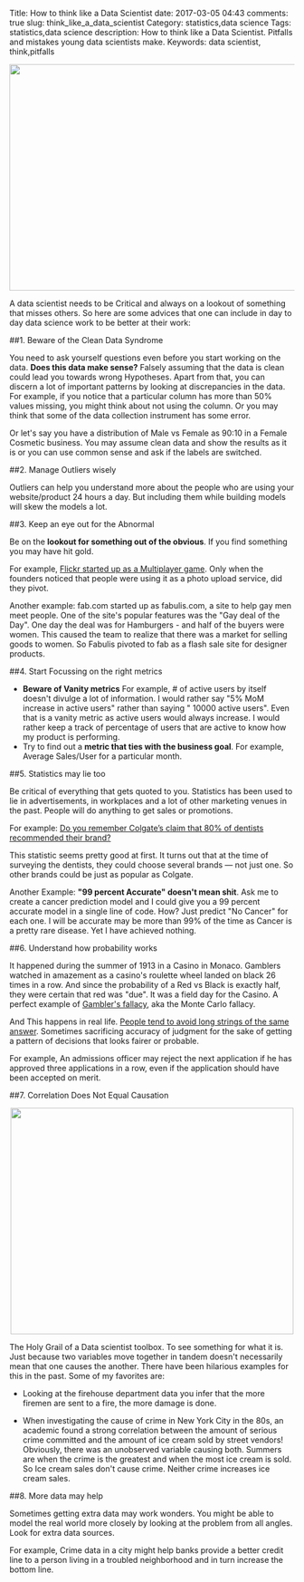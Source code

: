 Title: How to think like a Data Scientist
date:  2017-03-05 04:43
comments: true
slug: think_like_a_data_scientist
Category: statistics,data science
Tags:  statistics,data science
description: How to think like a Data Scientist. Pitfalls and mistakes young data scientists make.
Keywords: data scientist, think,pitfalls

<div style="margin-top: 9px; margin-bottom: 10px;">
<center><img src="/images/thinklikeds.png"  height="400" width="700" ></center>
</div>

A data scientist needs to be Critical and always on a lookout of something that misses others. So here are some advices that one can include in day to day data science work to be better at their work:

##1. Beware of the Clean Data Syndrome

You need to ask yourself questions even before you start working on the data. **Does this data make sense?** Falsely assuming that the data is clean could lead you towards wrong Hypotheses. Apart from that, you can discern a lot of important patterns by looking at discrepancies in the data. For example, if you notice that a particular column has more than 50% values missing, you might think about not using the column. Or you may think that some of the data collection instrument has some error.

Or let's say you have a distribution of Male vs Female as 90:10 in a Female Cosmetic business. You may assume clean data and show the results as it is or you can use common sense and ask if the labels are switched.

##2. Manage Outliers wisely

Outliers can help you understand more about the people who are using your website/product 24 hours a day. But including them while building models will skew the models a lot.

##3. Keep an eye out for the Abnormal

Be on the **lookout for something out of the obvious**. If you find something you may have hit gold.

For example, [Flickr started up as a Multiplayer game](https://www.fastcompany.com/1783127/flickr-founders-glitch-can-game-wants-you-play-nice-be-blockbuster). Only when the founders noticed that people were using it as a photo upload service, did they pivot.

Another example: fab.com started up as fabulis.com, a site to help gay men meet people. One of the site's popular features was the "Gay deal of the Day". One day the deal was for Hamburgers - and half of the buyers were women. This caused the team to realize that there was a market for selling goods to women. So Fabulis pivoted to fab as a flash sale site for designer products.

##4. Start Focussing on the right metrics

- **Beware of Vanity metrics** For example, # of active users by itself doesn't divulge a lot of information. I would rather say "5% MoM increase in active users" rather than saying " 10000 active users". Even that is a vanity metric as active users would always increase. I would rather keep a track of percentage of users that are active to know how my product is performing.
- Try to find out a **metric that ties with the business goal**. For example, Average Sales/User for a particular month.

##5. Statistics may lie too

Be critical of everything that gets quoted to you. Statistics has been used to lie in advertisements, in workplaces and a lot of other marketing venues in the past. People will do anything to get sales or promotions.

For example: [Do you remember Colgate’s claim that 80% of dentists recommended their brand?](http://marketinglaw.osborneclarke.com/retailing/colgates-80-of-dentists-recommend-claim-under-fire/)

This statistic seems pretty good at first. It turns out that at the time of surveying the dentists, they could choose several brands — not just one. So other brands could be just as popular as Colgate.

Another Example: **"99 percent Accurate" doesn't mean shit**. Ask me to create a cancer prediction model and I could give you a 99 percent accurate model in a single line of code. How? Just predict "No Cancer" for each one. I will be accurate may be more than 99% of the time as Cancer is a pretty rare disease. Yet I have achieved nothing.

##6. Understand how probability works

It happened during the summer of 1913 in a Casino in Monaco. Gamblers watched in amazement as a casino's roulette wheel landed on black 26 times in a row. And since the probability of a Red vs Black is exactly half, they were certain that red was "due". It was a field day for the Casino. A perfect example of [Gambler's fallacy](https://en.wikipedia.org/wiki/Gambler's_fallacy), aka the Monte Carlo fallacy.

And This happens in real life. [People tend to avoid long strings of the same answer](https://papers.ssrn.com/sol3/papers.cfm?abstract_id=2538147). Sometimes sacrificing accuracy of judgment for the sake of getting a pattern of decisions that looks fairer or probable.

For example, An admissions officer may reject the next application if he has approved three applications in a row, even if the application should have been accepted on merit.

##7. Correlation Does Not Equal Causation

<div style="margin-top: 9px; margin-bottom: 10px;">
<center><img src="/images/corr_caus.png"  height="400" width="500" ></center>
</div>

The Holy Grail of a Data scientist toolbox. To see something for what it is. Just because two variables move together in tandem doesn't necessarily mean that one causes the another. There have been hilarious examples for this in the past. Some of my favorites are:

- Looking at the firehouse department data you infer that the more firemen are sent to a fire, the more damage is done.

- When investigating the cause of crime in New York City in the 80s, an academic found a strong correlation between the amount of serious crime committed and the amount of ice cream sold by street vendors! Obviously, there was an unobserved variable causing both. Summers are when the crime is the greatest and when the most ice cream is sold. So Ice cream sales don't cause crime. Neither crime increases ice cream sales.

##8. More data may help

Sometimes getting extra data may work wonders. You might be able to model the real world more closely by looking at the problem from all angles. Look for extra data sources.

For example, Crime data in a city might help banks provide a better credit line to a person living in a troubled neighborhood and in turn increase the bottom line.

